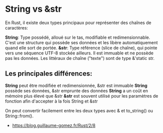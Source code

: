 # String vs &str

En Rust, il existe deux types principaux pour représenter des chaînes de caractères:

**String**: Type possédé, alloué sur le tas, modifiable et redimensionnable. C'est une structure qui possède ses données et les libère automatiquement quand elle sort de portée.
**&str**: Type référence (slice de chaîne), qui pointe vers une séquence UTF-8 stockée ailleurs. Il est immuable et ne possède pas les données. Les littéraux de chaîne ("texte") sont de type &'static str.

## Les principales différences:

**String** peut être modifiée et redimensionnée, &str est immuable
**String** possède ses données, &str emprunte des données
**String** a un coût en mémoire plus élevé que &str
**&str** est souvent utilisé pour les paramètres de fonction afin d'accepter à la fois String et &str

On peut convertir facilement entre les deux types avec & et to_string() ou String::from().

- https://blog.guillaume-gomez.fr/Rust/2/8
